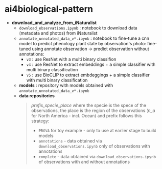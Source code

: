 # ai4biological-pattern

- **download_and_analyze_from_iNaturalist**
    - `download_observations.ipynb` : notebook to download data (metadata and photos) from iNaturalist
    - `annotate_unnotated_data_v*.ipynb` : notebook to fine-tune a cnn model to predict phenology plant state by observation's photo: fine-tuned using annotate observation -> predict observation without annotations:
        - `v3` : use ResNet with a multi binary classifion
        - `v4` : use ResNet to extract embeddings + a simple classifier with multi binary classification
        - `v5` : use BioCLIP to extract embdeggings + a simple classifier with multi binary classification
    - **models** : repository with models obtained with `annotate_unnotated_data_v*.ipynb`
    - **data repositories**
        > *prefix_specie_place* where the specie is the spece of the observations, the place is the region of the observations (*n_a* for North America - incl. Ocean) and prefix follows this strategy:
        >    - `PROVA` for toy example - only to use at earlier stage to build models
        >    - `annotations` - data obtained via `download_observations.ipynb` only of observations with annotations
        >    - `complete` - data obtained via `download_observations.ipynb` of observations with and without annotations